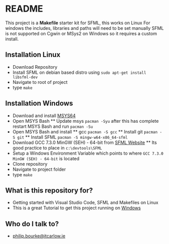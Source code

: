 # README #
This project is a **Makefile** starter kit for SFML, this works on Linux
For windows the includes, libraries and paths will need to be set manually
SFML is not supported on Cgwin or MSys2 on Windows so it requires a custom install.

## Installation Linux
* Download Repository
* Install SFML on debian based distro using ```sudo apt-get install libsfml-dev```
* Navigate to root of project
* type ```make```

## Installation Windows
* Download and install [MSYS64](https://www.msys2.org/)
* Open MSYS Bash
    ** Update msys ```pacman -Syu``` after this has complete restart MSYS Bash and run ```pacman -Su```
* Open MSYS Bash and install 
    ** gcc ```pacman -S gcc```
    ** Install git ```pacman -S git```
    ** Install SFML ```pacman -S mingw-w64-x86_64-sfml```
* Download GCC 7.3.0 MinGW (SEH) - 64-bit from [SFML Website](https://www.sfml-dev.org/download/sfml/2.5.1/)
    ** Its good practice to place in `c:\devtools\SFML`
* Setup a Windows Environment Variable which points to where `GCC 7.3.0 MinGW (SEH) - 64-bit` is located
* Clone repository
* Navigate to project folder
* type ```make```

## What is this repository for? ##
* Getting started with Visual Studio Code, SFML and Makefiles on Linux
* This is a great Tutorial to get this project running on [Windows](https://www.youtube.com/watch?v=Ljhpsdz8Ouo)

## Who do I talk to? ##
* philip.bourke@itcarlow.ie